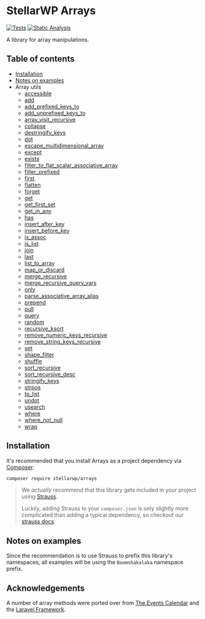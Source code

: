 # StellarWP Arrays

[![Tests](https://github.com/stellarwp/arrays/workflows/Tests/badge.svg)](https://github.com/stellarwp/arrays/actions?query=branch%3Amain) [![Static Analysis](https://github.com/stellarwp/arrays/actions/workflows/static-analysis.yml/badge.svg)](https://github.com/stellarwp/arrays/actions/workflows/static-analysis.yml)

A library for array manipulations.

## Table of contents

* [Installation](#installation)
* [Notes on examples](#notes-on-examples)
* Array utils
  * [accessible](/docs/classes/StellarWP/Arrays/Arr.md#accessible)
  * [add](/docs/classes/StellarWP/Arrays/Arr.md#add)
  * [add_prefixed_keys_to](/docs/classes/StellarWP/Arrays/Arr.md#add_prefixed_keys_to)
  * [add_unprefixed_keys_to](/docs/classes/StellarWP/Arrays/Arr.md#add_unprefixed_keys_to)
  * [array_visit_recursive](/docs/classes/StellarWP/Arrays/Arr.md#array_visit_recursive)
  * [collapse](/docs/classes/StellarWP/Arrays/Arr.md#collapse)
  * [destringify_keys](/docs/classes/StellarWP/Arrays/Arr.md#destringify_keys)
  * [dot](/docs/classes/StellarWP/Arrays/Arr.md#dot)
  * [escape_multidimensional_array](/docs/classes/StellarWP/Arrays/Arr.md#escape_multidimensional_array)
  * [except](/docs/classes/StellarWP/Arrays/Arr.md#except)
  * [exists](/docs/classes/StellarWP/Arrays/Arr.md#exists)
  * [filter_to_flat_scalar_associative_array](/docs/classes/StellarWP/Arrays/Arr.md#filter_to_flat_scalar_associative_array)
  * [filter_prefixed](/docs/classes/StellarWP/Arrays/Arr.md#filter_prefixed)
  * [first](/docs/classes/StellarWP/Arrays/Arr.md#first)
  * [flatten](/docs/classes/StellarWP/Arrays/Arr.md#flatten)
  * [forget](/docs/classes/StellarWP/Arrays/Arr.md#forget)
  * [get](/docs/classes/StellarWP/Arrays/Arr.md#get)
  * [get_first_set](/docs/classes/StellarWP/Arrays/Arr.md#get_first_set)
  * [get_in_any](/docs/classes/StellarWP/Arrays/Arr.md#get_in_any)
  * [has](/docs/classes/StellarWP/Arrays/Arr.md#has)
  * [insert_after_key](/docs/classes/StellarWP/Arrays/Arr.md#insert_after_key)
  * [insert_before_key](/docs/classes/StellarWP/Arrays/Arr.md#insert_before_key)
  * [is_assoc](/docs/classes/StellarWP/Arrays/Arr.md#is_assoc)
  * [is_list](/docs/classes/StellarWP/Arrays/Arr.md#is_list)
  * [join](/docs/classes/StellarWP/Arrays/Arr.md#join)
  * [last](/docs/classes/StellarWP/Arrays/Arr.md#last)
  * [list_to_array](/docs/classes/StellarWP/Arrays/Arr.md#list_to_array)
  * [map_or_discard](/docs/classes/StellarWP/Arrays/Arr.md#map_or_discard)
  * [merge_recursive](/docs/classes/StellarWP/Arrays/Arr.md#merge_recursive)
  * [merge_recursive_query_vars](/docs/classes/StellarWP/Arrays/Arr.md#merge_recursive_query_vars)
  * [only](/docs/classes/StellarWP/Arrays/Arr.md#only)
  * [parse_associative_array_alias](/docs/classes/StellarWP/Arrays/Arr.md#parse_associative_array_alias)
  * [prepend](/docs/classes/StellarWP/Arrays/Arr.md#prepend)
  * [pull](/docs/classes/StellarWP/Arrays/Arr.md#pull)
  * [query](/docs/classes/StellarWP/Arrays/Arr.md#query)
  * [random](/docs/classes/StellarWP/Arrays/Arr.md#random)
  * [recursive_ksort](/docs/classes/StellarWP/Arrays/Arr.md#recursive_ksort)
  * [remove_numeric_keys_recursive](/docs/classes/StellarWP/Arrays/Arr.md#remove_numeric_keys_recursive)
  * [remove_string_keys_recursive](/docs/classes/StellarWP/Arrays/Arr.md#remove_string_keys_recursive)
  * [set](/docs/classes/StellarWP/Arrays/Arr.md#set)
  * [shape_filter](/docs/classes/StellarWP/Arrays/Arr.md#shape_filter)
  * [shuffle](/docs/classes/StellarWP/Arrays/Arr.md#shuffle)
  * [sort_recursive](/docs/classes/StellarWP/Arrays/Arr.md#sort_recursive)
  * [sort_recursive_desc](/docs/classes/StellarWP/Arrays/Arr.md#sort_recursive_desc)
  * [stringify_keys](/docs/classes/StellarWP/Arrays/Arr.md#stringify_keys)
  * [strpos](/docs/classes/StellarWP/Arrays/Arr.md#strpos)
  * [to_list](/docs/classes/StellarWP/Arrays/Arr.md#to_list)
  * [undot](/docs/classes/StellarWP/Arrays/Arr.md#undot)
  * [usearch](/docs/classes/StellarWP/Arrays/Arr.md#usearch)
  * [where](/docs/classes/StellarWP/Arrays/Arr.md#where)
  * [where_not_null](/docs/classes/StellarWP/Arrays/Arr.md#where_not_null)
  * [wrap](/docs/classes/StellarWP/Arrays/Arr.md#wrap)

## Installation

It's recommended that you install Arrays as a project dependency via [Composer](https://getcomposer.org/):

```bash
composer require stellarwp/arrays
```

> We _actually_ recommend that this library gets included in your project using [Strauss](https://github.com/BrianHenryIE/strauss).
>
> Luckily, adding Strauss to your `composer.json` is only slightly more complicated than adding a typical dependency, so checkout our [strauss docs](https://github.com/stellarwp/global-docs/blob/main/docs/strauss-setup.md).

## Notes on examples

Since the recommendation is to use Strauss to prefix this library's namespaces, all examples will be using the `Boomshakalaka` namespace prefix.

## Acknowledgements

A number of array methods were ported over from [The Events Calendar](https://theeventscalendar.com) and the [Laravel Framework](https://github.com/laravel/framework).
